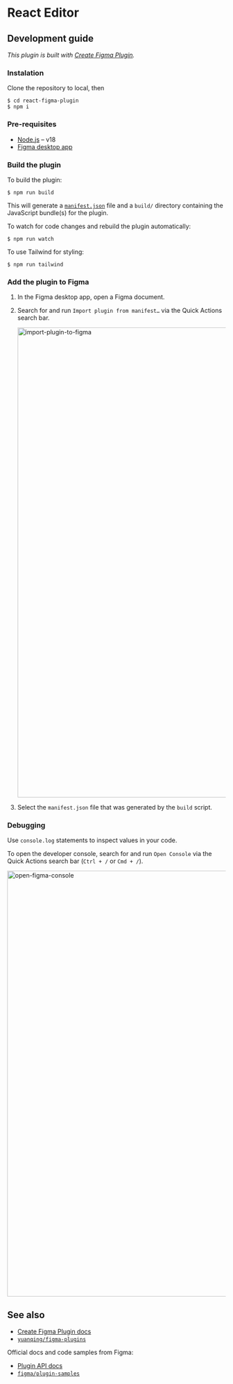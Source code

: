# React Editor

## Development guide

*This plugin is built with [Create Figma Plugin](https://yuanqing.github.io/create-figma-plugin/).*

### Instalation

Clone the repository to local, then 

```
$ cd react-figma-plugin
$ npm i
```

### Pre-requisites

- [Node.js](https://nodejs.org) – v18
- [Figma desktop app](https://figma.com/downloads/)

### Build the plugin

To build the plugin:

```
$ npm run build
```

This will generate a [`manifest.json`](https://figma.com/plugin-docs/manifest/) file and a `build/` directory containing the JavaScript bundle(s) for the plugin.

To watch for code changes and rebuild the plugin automatically:

```
$ npm run watch
```

To use Tailwind for styling:


```
$ npm run tailwind
```

### Add the plugin to Figma

1. In the Figma desktop app, open a Figma document.
2. Search for and run `Import plugin from manifest…` via the Quick Actions search bar.

   <img width="1084" alt="import-plugin-to-figma" src="https://github.com/pbroom/react-figma-plugin/assets/116581966/e031eb11-1fec-43f4-9815-73a4240c59ba">

3. Select the `manifest.json` file that was generated by the `build` script.

### Debugging

Use `console.log` statements to inspect values in your code.

To open the developer console, search for and run `Open Console` via the Quick Actions search bar (`Ctrl + /` or `Cmd + /`).

<img width="982" alt="open-figma-console" src="https://github.com/pbroom/react-figma-plugin/assets/116581966/fa3b26de-787f-430b-a3d7-d4890b323354">


## See also

- [Create Figma Plugin docs](https://yuanqing.github.io/create-figma-plugin/)
- [`yuanqing/figma-plugins`](https://github.com/yuanqing/figma-plugins#readme)

Official docs and code samples from Figma:

- [Plugin API docs](https://figma.com/plugin-docs/)
- [`figma/plugin-samples`](https://github.com/figma/plugin-samples#readme)
